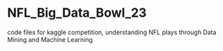 # NFL_Big_Data_Bowl_23
code files for kaggle competition, understanding NFL plays through Data Mining and Machine Learning
